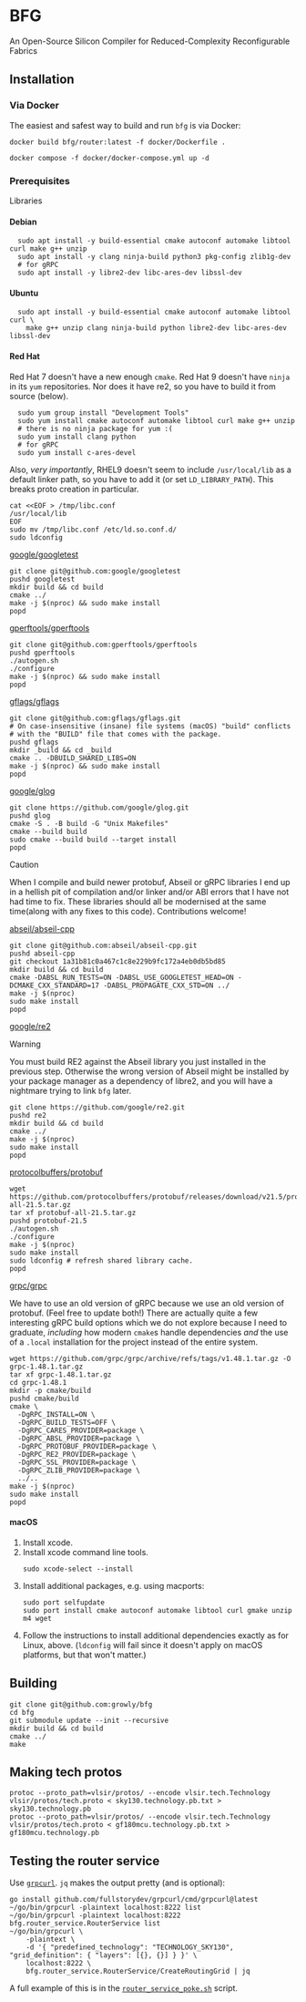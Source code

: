 # BFG

An Open-Source Silicon Compiler for Reduced-Complexity Reconfigurable Fabrics

## Installation

### Via Docker

The easiest and safest way to build and run ```bfg``` is via Docker:

```
docker build bfg/router:latest -f docker/Dockerfile .

docker compose -f docker/docker-compose.yml up -d
```

### Prerequisites

Libraries

#### Debian
```
  sudo apt install -y build-essential cmake autoconf automake libtool curl make g++ unzip
  sudo apt install -y clang ninja-build python3 pkg-config zlib1g-dev
  # for gRPC
  sudo apt install -y libre2-dev libc-ares-dev libssl-dev
```

#### Ubuntu
```
  sudo apt install -y build-essential cmake autoconf automake libtool curl \
    make g++ unzip clang ninja-build python libre2-dev libc-ares-dev libssl-dev
```

#### Red Hat
Red Hat 7 doesn't have a new enough `cmake`. Red Hat 9 doesn't have `ninja` in its `yum` repositories. Nor does it have re2, so you have to build it from source (below).

```
  sudo yum group install "Development Tools"
  sudo yum install cmake autoconf automake libtool curl make g++ unzip
  # there is no ninja package for yum :(
  sudo yum install clang python
  # for gRPC
  sudo yum install c-ares-devel
```

Also, *very importantly*, RHEL9 doesn't seem to include `/usr/local/lib` as a default linker path, so you have to add it (or set `LD_LIBRARY_PATH`). This breaks proto creation in particular.
```
cat <<EOF > /tmp/libc.conf
/usr/local/lib
EOF
sudo mv /tmp/libc.conf /etc/ld.so.conf.d/
sudo ldconfig
```

[google/googletest](https://github.com/google/googletest)

  ```
  git clone git@github.com:google/googletest
  pushd googletest
  mkdir build && cd build
  cmake ../
  make -j $(nproc) && sudo make install
  popd
  ```

<!---
[google/tcmalloc](https://github.com/google/tcmalloc)
  ```
  git clone git@github.com:google/tcmalloc
  ?
  ```
  --->

[gperftools/gperftools](https://github.com/gperftools/gperftools)
  ```
  git clone git@github.com:gperftools/gperftools
  pushd gperftools
  ./autogen.sh
  ./configure
  make -j $(nproc) && sudo make install
  popd
  ```

[gflags/gflags](https://github.com/gflags/gflags/blob/master/INSTALL.md)
  ```
  git clone git@github.com:gflags/gflags.git
  # On case-insensitive (insane) file systems (macOS) "build" conflicts
  # with the "BUILD" file that comes with the package.
  pushd gflags
  mkdir _build && cd _build
  cmake .. -DBUILD_SHARED_LIBS=ON
  make -j $(nproc) && sudo make install
  popd
  ```

[google/glog](https://github.com/google/glog)

  ```
  git clone https://github.com/google/glog.git
  pushd glog
  cmake -S . -B build -G "Unix Makefiles"
  cmake --build build
  sudo cmake --build build --target install
  popd
  ```

> [!CAUTION]
> When I compile and build newer protobuf, Abseil or gRPC libraries I end
> up in a hellish pit of compilation and/or linker and/or ABI errors that I have
> not had time to fix. These libraries should all be modernised at the same
> time(along with any fixes to this code). Contributions welcome!

[abseil/abseil-cpp](https://abseil.io/docs/cpp/quickstart-cmake)


  ```
  git clone git@github.com:abseil/abseil-cpp.git
  pushd abseil-cpp
  git checkout 1a31b81c0a467c1c8e229b9fc172a4eb0db5bd85
  mkdir build && cd build
  cmake -DABSL_RUN_TESTS=ON -DABSL_USE_GOOGLETEST_HEAD=ON -DCMAKE_CXX_STANDARD=17 -DABSL_PROPAGATE_CXX_STD=ON ../
  make -j $(nproc)
  sudo make install
  popd
  ```

[google/re2](https://github.com/google/re2)

> [!WARNING]
> You must build RE2 against the Abseil library you just installed in the
> previous step. Otherwise the wrong version of Abseil might be installed by
> your package manager as a dependency of libre2, and you will have a nightmare
> trying to link `bfg` later.


```
git clone https://github.com/google/re2.git
pushd re2
mkdir build && cd build
cmake ../
make -j $(nproc)
sudo make install
popd
```

[protocolbuffers/protobuf](https://github.com/protocolbuffers/protobuf/tree/master/src)

  ```
  wget https://github.com/protocolbuffers/protobuf/releases/download/v21.5/protobuf-all-21.5.tar.gz
  tar xf protobuf-all-21.5.tar.gz
  pushd protobuf-21.5
  ./autogen.sh
  ./configure
  make -j $(nproc)
  sudo make install
  sudo ldconfig # refresh shared library cache.
  popd
  ```

[grpc/grpc](https://github.com/grpc/grpc)

We have to use an old version of gRPC because we use an old version of
protobuf.  (Feel free to update both!) There are actually quite a few
interesting gRPC build options which we do not explore because I need to
graduate, *including* how modern `cmake`s handle dependencies *and* the use of
a `.local` installation for the project instead of the entire system.

  ```
  wget https://github.com/grpc/grpc/archive/refs/tags/v1.48.1.tar.gz -O grpc-1.48.1.tar.gz
  tar xf grpc-1.48.1.tar.gz
  cd grpc-1.48.1
  mkdir -p cmake/build
  pushd cmake/build
  cmake \
    -DgRPC_INSTALL=ON \
    -DgRPC_BUILD_TESTS=OFF \
    -DgRPC_CARES_PROVIDER=package \
    -DgRPC_ABSL_PROVIDER=package \
    -DgRPC_PROTOBUF_PROVIDER=package \
    -DgRPC_RE2_PROVIDER=package \
    -DgRPC_SSL_PROVIDER=package \
    -DgRPC_ZLIB_PROVIDER=package \
    ../..
  make -j $(nproc)
  sudo make install
  popd
  ```

<!---
[skia](https://skia.org/user/build#quick)

(You need the [ninja build system](https://ninja-build.org/).) We include skia as a submodule because it was too hard to get to build as a library.

  ```
  # git clone https://skia.googlesource.com/skia.git
  git submodule update --init
  cd skia
  python2 tools/git-sync-deps
  bin/gn gen out/Shared --args='is_official_build=true is_component_build=true'
  bin/gn gen out/Static --args='is_official_build=true'
  tools/install_dependencies.sh
  ninja -C out/Shared
  ninja -C out/Static
  ```
--->

#### macOS

1. Install xcode.
2. Install xcode command line tools.
   ```
   sudo xcode-select --install
   ```
3. Install additional packages, e.g. using macports:
   ```
   sudo port selfupdate
   sudo port install cmake autoconf automake libtool curl gmake unzip m4 wget
   ```
4. Follow the instructions to install additional dependencies exactly as for
   Linux, above. (`ldconfig` will fail since it doesn't apply on macOS
   platforms, but that won't matter.)

## Building

  ```
  git clone git@github.com:growly/bfg
  cd bfg
  git submodule update --init --recursive
  mkdir build && cd build
  cmake ../
  make
  ```

## Making tech protos

```
protoc --proto_path=vlsir/protos/ --encode vlsir.tech.Technology vlsir/protos/tech.proto < sky130.technology.pb.txt > sky130.technology.pb
protoc --proto_path=vlsir/protos/ --encode vlsir.tech.Technology vlsir/protos/tech.proto < gf180mcu.technology.pb.txt > gf180mcu.technology.pb
```

## Testing the router service

Use [`grpcurl`](https://github.com/fullstorydev/grpcurl). `jq` makes the output
pretty (and is optional):

```
go install github.com/fullstorydev/grpcurl/cmd/grpcurl@latest
~/go/bin/grpcurl -plaintext localhost:8222 list
~/go/bin/grpcurl -plaintext localhost:8222 bfg.router_service.RouterService list
~/go/bin/grpcurl \
    -plaintext \
    -d '{ "predefined_technology": "TECHNOLOGY_SKY130", "grid_definition": { "layers": [{}, {}] } }' \
    localhost:8222 \
    bfg.router_service.RouterService/CreateRoutingGrid | jq
```

A full example of this is in the
[`router_service_poke.sh`](https://github.com/growly/bfg/blob/f52d23a74e4ed57b72fa4431ee85db1e2a1b450f/router_service_poke.sh)
script.
